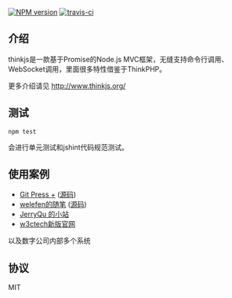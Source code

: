 [![NPM version](https://badge.fury.io/js/thinkjs.svg)](http://badge.fury.io/js/thinkjs)
[![travis-ci](https://travis-ci.org/75team/thinkjs.svg?branch=master)](https://travis-ci.org/welefen/thinkjs)

## 介绍
thinkjs是一款基于Promise的Node.js MVC框架，无缝支持命令行调用、WebSocket调用，里面很多特性借鉴于ThinkPHP。

更多介绍请见 http://www.thinkjs.org/

## 测试

```
npm test
```

会进行单元测试和jshint代码规范测试。

## 使用案例

* [Git Press +](http://www.gitpress.org)  ([源码](https://github.com/akira-cn/gitpress)) 
* [welefen的随笔](http://www.welefen.com) ([源码](https://github.com/welefen/thinkpress))
* [JerryQu 的小站](http://www.imququ.com)
* [w3ctech新版官网](http://new.w3ctech.com/)

以及数字公司内部多个系统

## 协议

MIT
